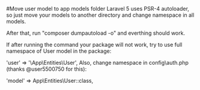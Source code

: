 
#Move user model to app models folder
Laravel 5 uses PSR-4 autoloader, so just move your models to another directory and change namespace in all models.

After that, run "composer dumpautoload -o" and everthing should work.

If after running the command your package will not work, try to use full namespace of User model in the package:

'user' => '\App\Entities\User',
Also, change namespace in config\auth.php (thanks @user5500750 for this):

'model' => App\Entities\User::class,